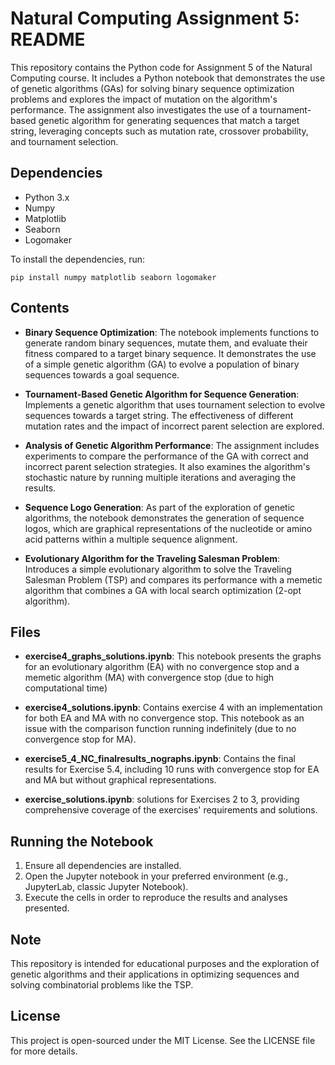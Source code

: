 # Natural Computing Assignment 5: README

This repository contains the Python code for Assignment 5 of the Natural Computing course. It includes a Python notebook that demonstrates the use of genetic algorithms (GAs) for solving binary sequence optimization problems and explores the impact of mutation on the algorithm's performance. The assignment also investigates the use of a tournament-based genetic algorithm for generating sequences that match a target string, leveraging concepts such as mutation rate, crossover probability, and tournament selection.

## Dependencies

- Python 3.x
- Numpy
- Matplotlib
- Seaborn
- Logomaker

To install the dependencies, run:

```
pip install numpy matplotlib seaborn logomaker
```

## Contents

- **Binary Sequence Optimization**: The notebook implements functions to generate random binary sequences, mutate them, and evaluate their fitness compared to a target binary sequence. It demonstrates the use of a simple genetic algorithm (GA) to evolve a population of binary sequences towards a goal sequence.

- **Tournament-Based Genetic Algorithm for Sequence Generation**: Implements a genetic algorithm that uses tournament selection to evolve sequences towards a target string. The effectiveness of different mutation rates and the impact of incorrect parent selection are explored.

- **Analysis of Genetic Algorithm Performance**: The assignment includes experiments to compare the performance of the GA with correct and incorrect parent selection strategies. It also examines the algorithm's stochastic nature by running multiple iterations and averaging the results.

- **Sequence Logo Generation**: As part of the exploration of genetic algorithms, the notebook demonstrates the generation of sequence logos, which are graphical representations of the nucleotide or amino acid patterns within a multiple sequence alignment.

- **Evolutionary Algorithm for the Traveling Salesman Problem**: Introduces a simple evolutionary algorithm to solve the Traveling Salesman Problem (TSP) and compares its performance with a memetic algorithm that combines a GA with local search optimization (2-opt algorithm).


## Files 

- **exercise4_graphs_solutions.ipynb**: This notebook presents the graphs for an evolutionary algorithm (EA) with no convergence stop and a memetic algorithm (MA) with convergence stop (due to high computational time)

- **exercise4_solutions.ipynb**: Contains exercise 4 with an implementation for both EA and MA with no convergence stop. This notebook as an issue with the comparison function running indefinitely (due to no convergence stop for MA).

- **exercise5_4_NC_finalresults_nographs.ipynb**: Contains the final results for Exercise 5.4, including 10 runs with convergence stop for EA and MA but without graphical representations.

- **exercise_solutions.ipynb**: solutions for Exercises 2 to 3, providing comprehensive coverage of the exercises' requirements and solutions.

## Running the Notebook

1. Ensure all dependencies are installed.
2. Open the Jupyter notebook in your preferred environment (e.g., JupyterLab, classic Jupyter Notebook).
3. Execute the cells in order to reproduce the results and analyses presented.

## Note

This repository is intended for educational purposes and the exploration of genetic algorithms and their applications in optimizing sequences and solving combinatorial problems like the TSP.

## License

This project is open-sourced under the MIT License. See the LICENSE file for more details.

